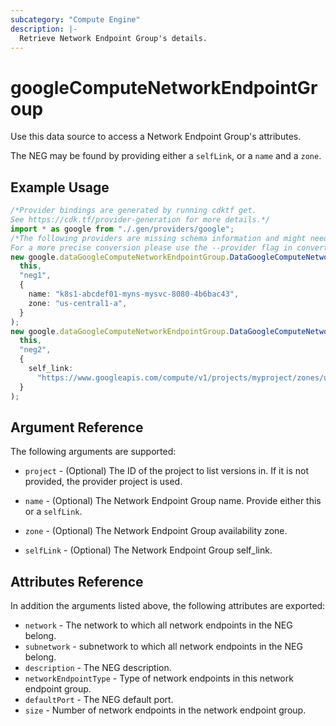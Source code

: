 ```yaml
---
subcategory: "Compute Engine"
description: |-
  Retrieve Network Endpoint Group's details.
---
```


# googleComputeNetworkEndpointGroup

Use this data source to access a Network Endpoint Group's attributes.

The NEG may be found by providing either a `selfLink`, or a `name` and a `zone`.

## Example Usage

```typescript
/*Provider bindings are generated by running cdktf get.
See https://cdk.tf/provider-generation for more details.*/
import * as google from "./.gen/providers/google";
/*The following providers are missing schema information and might need manual adjustments to synthesize correctly: google.
For a more precise conversion please use the --provider flag in convert.*/
new google.dataGoogleComputeNetworkEndpointGroup.DataGoogleComputeNetworkEndpointGroup(
  this,
  "neg1",
  {
    name: "k8s1-abcdef01-myns-mysvc-8080-4b6bac43",
    zone: "us-central1-a",
  }
);
new google.dataGoogleComputeNetworkEndpointGroup.DataGoogleComputeNetworkEndpointGroup(
  this,
  "neg2",
  {
    self_link:
      "https://www.googleapis.com/compute/v1/projects/myproject/zones/us-central1-a/networkEndpointGroups/k8s1-abcdef01-myns-mysvc-8080-4b6bac43",
  }
);

```

## Argument Reference

The following arguments are supported:

*   `project` - (Optional) The ID of the project to list versions in.
    If it is not provided, the provider project is used.

*   `name` - (Optional) The Network Endpoint Group name.
    Provide either this or a `selfLink`.

*   `zone` - (Optional) The Network Endpoint Group availability zone.

*   `selfLink` - (Optional) The Network Endpoint Group self\_link.

## Attributes Reference

In addition the arguments listed above, the following attributes are exported:

* `network` - The network to which all network endpoints in the NEG belong.
* `subnetwork` - subnetwork to which all network endpoints in the NEG belong.
* `description` - The NEG description.
* `networkEndpointType` - Type of network endpoints in this network endpoint group.
* `defaultPort` - The NEG default port.
* `size` - Number of network endpoints in the network endpoint group.
